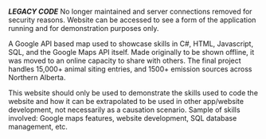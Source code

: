 ***LEGACY CODE***
No longer maintained and server connections removed for security reasons. Website can be accessed to see a form of the application running and for demonstration purposes only.

A Google API based map used to showcase skills in C#, HTML, Javascript, SQL, and the Google Maps API itself. Made originally to be shown offline, it was moved to an online capacity to share with others. The final project handles 15,000+ animal siting entries, and 1500+ emission sources across Northern Alberta.

This website should only be used to demonstrate the skills used to code the website and how it can be extrapolated to be used in other app/website development, not necessarily as a causation scenario. Sample of skills involved: Google maps features, website development, SQL database management, etc.
